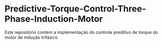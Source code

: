 # Predictive-Torque-Control-Three-Phase-Induction-Motor
Este repositório contem a implementação do controle preditivo de torque do motor de indução trifásico

